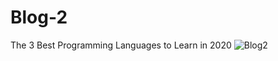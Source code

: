 # Blog-2
The 3 Best Programming Languages to Learn in 2020
![Blog2](https://user-images.githubusercontent.com/52837649/85216593-58ffb800-b354-11ea-9f7f-fa81f99f1108.gif)
